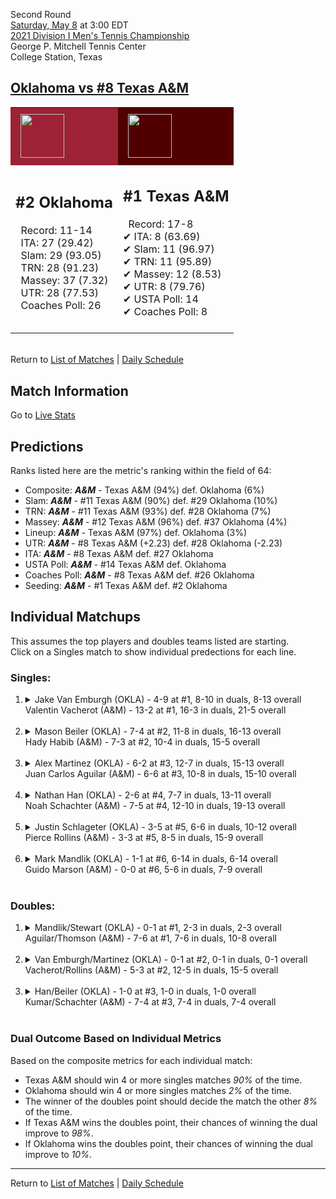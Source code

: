 Second Round  
[Saturday, May 8](../../schedule/05-08.md) at 3:00 EDT  
[2021 Division I Men's Tennis Championship](../index.md)  
George P. Mitchell Tennis Center  
College Station, Texas  
## [Oklahoma vs #8 Texas A&M](https://www.ncaa.com/game/5833405)  

<table><tr style="background-color: #d9d9d9 !important"><td style="background-color: #9D2235 !important"><img src="https://www.ncaa.com/sites/default/files/images/logos/schools/o/oklahoma.70.png" width="70" height="70" style="padding: 8px;" /></td><td style="background-color: #500000 !important"><img src="https://www.ncaa.com/sites/default/files/images/logos/schools/t/texas-am.70.png" width="70" height="70" style="padding: 8px;" /></td></tr><tr>
<td>  

<h2>#2 Oklahoma</h2>  
&nbsp; Record: 11-14<br>  
&nbsp; ITA: 27 (29.42)<br>  
&nbsp; Slam: 29 (93.05)<br>  
&nbsp; TRN: 28 (91.23)<br>  
&nbsp; Massey: 37 (7.32)<br>  
&nbsp; UTR: 28 (77.53)<br>  
&nbsp; Coaches Poll: 26<br>  
<br>  

</td>
<td>  

<h2>#1 Texas A&M</h2>  
&nbsp; Record: 17-8<br>  
&#10004; ITA: 8 (63.69)<br>  
&#10004; Slam: 11 (96.97)<br>  
&#10004; TRN: 11 (95.89)<br>  
&#10004; Massey: 12 (8.53)<br>  
&#10004; UTR: 8 (79.76)<br>  
&#10004; USTA Poll: 14<br>  
&#10004; Coaches Poll: 8<br>  
<br>  

</td>
</tr></table>  


<br>Return to [List of Matches](../index.md) &#124; [Daily Schedule](../../schedule/05-08.md)

## Match Information  
Go to [Live Stats](http://stats.statbroadcast.com/broadcast/?id=350360)  

## Predictions  

Ranks listed here are the metric's ranking within the field of 64:  
- Composite: ***A&M*** - Texas A&M (94%) def. Oklahoma (6%)  
- Slam: ***A&M*** - #11 Texas A&M (90%) def. #29 Oklahoma (10%)  
- TRN: ***A&M*** - #11 Texas A&M (93%) def. #28 Oklahoma (7%)  
- Massey: ***A&M*** - #12 Texas A&M (96%) def. #37 Oklahoma (4%)  
- Lineup: ***A&M*** - Texas A&M (97%) def. Oklahoma (3%)  
- UTR: ***A&M*** - #8 Texas A&M (+2.23) def. #28 Oklahoma (-2.23)  
- ITA: ***A&M*** - #8 Texas A&M def. #27 Oklahoma  
- USTA Poll: ***A&M*** - #14 Texas A&M def. Oklahoma  
- Coaches Poll: ***A&M*** - #8 Texas A&M def. #26 Oklahoma  
- Seeding: ***A&M*** - #1 Texas A&M def. #2 Oklahoma  

## Individual Matchups  
This assumes the top players and doubles teams listed are starting.  
Click on a Singles match to show individual predections for each line.  

### Singles:  

<ol>
<li><details>
<summary markdown="span">Jake Van Emburgh (OKLA) - 4-9 at #1, 8-10 in duals, 8-13 overall<br>Valentin Vacherot (A&M) - 13-2 at #1, 16-3 in duals, 21-5 overall</summary>
<h4>Predictions</h4><ul>
<li>Composite: <b><i>A&M</i></b> - Vacherot (93%) def. Emburgh (7%)</li>  
<li>Slam: <b><i>A&M</i></b> - Vacherot (91%) def. Emburgh (9%)</li>  
<li>TRN: <b><i>A&M</i></b> - Vacherot (94%) def. Emburgh (6%)</li>  
<li>Massey: <b><i>A&M</i></b> - Vacherot (96%) def. Emburgh (4%)</li>  
<li>UTR: <b><i>A&M</i></b> - Vacherot (90%) def. Emburgh (10%)</li>  
<li>ITA: <b><i>A&M</i></b> - Vacherot (51.31) def. Emburgh (7.98)</li>  
</ul>
</details>&nbsp;</li>
<li><details>
<summary markdown="span">Mason Beiler (OKLA) - 7-4 at #2, 11-8 in duals, 16-13 overall<br>Hady Habib (A&M) - 7-3 at #2, 10-4 in duals, 15-5 overall</summary>
<h4>Predictions</h4><ul>
<li>Composite: <b><i>A&M</i></b> - Habib (86%) def. Beiler (14%)</li>  
<li>Slam: <b><i>A&M</i></b> - Habib (86%) def. Beiler (14%)</li>  
<li>TRN: <b><i>A&M</i></b> - Habib (84%) def. Beiler (16%)</li>  
<li>Massey: <b><i>A&M</i></b> - Habib (87%) def. Beiler (13%)</li>  
<li>UTR: <b><i>A&M</i></b> - Habib (86%) def. Beiler (14%)</li>  
<li>ITA: <b><i>A&M</i></b> - Habib (54.57) def. Beiler (10.05)</li>  
</ul>
</details>&nbsp;</li>
<li><details>
<summary markdown="span">Alex Martinez (OKLA) - 6-2 at #3, 12-7 in duals, 15-13 overall<br>Juan Carlos Aguilar (A&M) - 6-6 at #3, 10-8 in duals, 15-10 overall</summary>
<h4>Predictions</h4><ul>
<li>Composite: <b><i>A&M</i></b> - Aguilar (77%) def. Martinez (23%)</li>  
<li>Slam: <b><i>A&M</i></b> - Aguilar (75%) def. Martinez (25%)</li>  
<li>TRN: <b><i>A&M</i></b> - Aguilar (75%) def. Martinez (25%)</li>  
<li>Massey: <b><i>A&M</i></b> - Aguilar (74%) def. Martinez (26%)</li>  
<li>UTR: <b><i>A&M</i></b> - Aguilar (84%) def. Martinez (16%)</li>  
<li>ITA: <b><i>A&M</i></b> - Aguilar (23.98) def. Martinez (2.93)</li>  
</ul>
</details>&nbsp;</li>
<li><details>
<summary markdown="span">Nathan Han (OKLA) - 2-6 at #4, 7-7 in duals, 13-11 overall<br>Noah Schachter (A&M) - 7-5 at #4, 12-10 in duals, 19-13 overall</summary>
<h4>Predictions</h4><ul>
<li>Composite: <b><i>A&M</i></b> - Schachter (65%) def. Han (35%)</li>  
<li>Slam: <b><i>A&M</i></b> - Schachter (68%) def. Han (32%)</li>  
<li>TRN: <b><i>A&M</i></b> - Schachter (65%) def. Han (35%)</li>  
<li>Massey: <b><i>A&M</i></b> - Schachter (66%) def. Han (34%)</li>  
<li>UTR: <b><i>A&M</i></b> - Schachter (62%) def. Han (38%)</li>  
<li>ITA: <b><i>A&M</i></b> - Schachter (6.58) def. Han (1.72)</li>  
</ul>
</details>&nbsp;</li>
<li><details>
<summary markdown="span">Justin Schlageter (OKLA) - 3-5 at #5, 6-6 in duals, 10-12 overall<br>Pierce Rollins (A&M) - 3-3 at #5, 8-5 in duals, 15-9 overall</summary>
<h4>Predictions</h4><ul>
<li>Composite: <b><i>A&M</i></b> - Rollins (81%) def. Schlageter (19%)</li>  
<li>Slam: <b><i>A&M</i></b> - Rollins (79%) def. Schlageter (21%)</li>  
<li>TRN: <b><i>A&M</i></b> - Rollins (84%) def. Schlageter (16%)</li>  
<li>Massey: <b><i>A&M</i></b> - Rollins (82%) def. Schlageter (18%)</li>  
<li>UTR: <b><i>A&M</i></b> - Rollins (80%) def. Schlageter (20%)</li>  
<li>ITA: <b><i>A&M</i></b> - Rollins (5.08) def. Schlageter (0.00)</li>  
</ul>
</details>&nbsp;</li>
<li><details>
<summary markdown="span">Mark Mandlik (OKLA) - 1-1 at #6, 6-14 in duals, 6-14 overall<br>Guido Marson (A&M) - 0-0 at #6, 5-6 in duals, 7-9 overall</summary>
<h4>Predictions</h4><ul>
<li>Composite: <b><i>A&M</i></b> - Marson (71%) def. Mandlik (29%)</li>  
<li>Slam: <b><i>A&M</i></b> - Marson (63%) def. Mandlik (37%)</li>  
<li>TRN: <b><i>A&M</i></b> - Marson (75%) def. Mandlik (25%)</li>  
<li>Massey: <b><i>A&M</i></b> - Marson (79%) def. Mandlik (21%)</li>  
<li>UTR: <b><i>A&M</i></b> - Marson (67%) def. Mandlik (33%)</li>  
<li>ITA: <b><i>A&M</i></b> - Marson (1.86) def. Mandlik (0.00)</li>  
</ul>
</details>&nbsp;</li>
</ol>

### Doubles:  

<ol>
<li><details>
<summary markdown="span">Mandlik/Stewart (OKLA) - 0-1 at #1, 2-3 in duals, 2-3 overall<br>Aguilar/Thomson (A&M) - 7-6 at #1, 7-6 in duals, 10-8 overall</summary>
<br>Sorry, we don't have any metrics for this match
</details>&nbsp;</li>
<li><details>
<summary markdown="span">Van Emburgh/Martinez (OKLA) - 0-1 at #2, 0-1 in duals, 0-1 overall<br>Vacherot/Rollins (A&M) - 5-3 at #2, 12-5 in duals, 15-5 overall</summary>
<br>Sorry, we don't have any metrics for this match
</details>&nbsp;</li>
<li><details>
<summary markdown="span">Han/Beiler (OKLA) - 1-0 at #3, 1-0 in duals, 1-0 overall<br>Kumar/Schachter (A&M) - 7-4 at #3, 7-4 in duals, 7-4 overall</summary>
<br>Sorry, we don't have any metrics for this match
</details>&nbsp;</li>
</ol>

### Dual Outcome Based on Individual Metrics  
  
Based on the composite metrics for each individual match:  
- Texas A&M should win 4 or more singles matches *90%* of the time.  
- Oklahoma should win 4 or more singles matches *2%* of the time.  
- The winner of the doubles point should decide the match the other *8%* of the time.  
- If Texas A&M wins the doubles point, their chances of winning the dual improve to *98%*.  
- If Oklahoma wins the doubles point, their chances of winning the dual improve to *10%*.  
  
------

Return to [List of Matches](../index.md) &#124; [Daily Schedule](../../schedule/05-08.md)  
